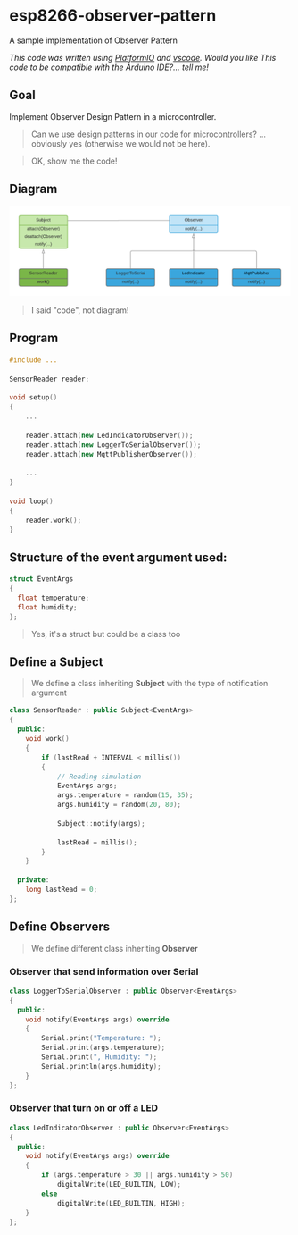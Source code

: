 # esp8266-observer-pattern
A sample implementation of Observer Pattern

_This code was written using [PlatformIO](https://platformio.org/) and [vscode](https://code.visualstudio.com/). Would you like This code to be compatible with the Arduino IDE?... tell me!_

## Goal
Implement Observer Design Pattern in a microcontroller.

> Can we use design patterns in our code for microcontrollers? ... obviously yes (otherwise we would not be here).

> OK, show me the code!

## Diagram
![class diagram](https://github.com/nelopauselli/esp8266-observer-pattern/raw/master/doc/diagram.png  "")

> I said "code", not diagram!

## Program 
```cpp
#include ...

SensorReader reader;

void setup()
{
    ...

    reader.attach(new LedIndicatorObserver());
    reader.attach(new LoggerToSerialObserver());
    reader.attach(new MqttPublisherObserver());
    
    ...
}

void loop()
{
    reader.work();
}
```

## Structure of the event argument used:
```cpp
struct EventArgs
{
  float temperature;
  float humidity;
};
```
> Yes, it's a struct but could be a class too

## Define a Subject
> We define a class inheriting **Subject** with the type of notification argument
```cpp
class SensorReader : public Subject<EventArgs>
{
  public:
    void work()
    {
        if (lastRead + INTERVAL < millis())
        {
            // Reading simulation
            EventArgs args;
            args.temperature = random(15, 35);
            args.humidity = random(20, 80);

            Subject::notify(args);

            lastRead = millis();
        }
    }

  private:
    long lastRead = 0;
};
```

## Define Observers
> We define different class inheriting **Observer**

### Observer that send information over Serial
```cpp
class LoggerToSerialObserver : public Observer<EventArgs>
{
  public:
    void notify(EventArgs args) override
    {
        Serial.print("Temperature: ");
        Serial.print(args.temperature);
        Serial.print(", Humidity: ");
        Serial.println(args.humidity);
    }
};
```

### Observer that turn on or off a LED
```cpp
class LedIndicatorObserver : public Observer<EventArgs>
{
  public:
	void notify(EventArgs args) override
	{
		if (args.temperature > 30 || args.humidity > 50)
			digitalWrite(LED_BUILTIN, LOW);
		else
			digitalWrite(LED_BUILTIN, HIGH);
	}
};
```